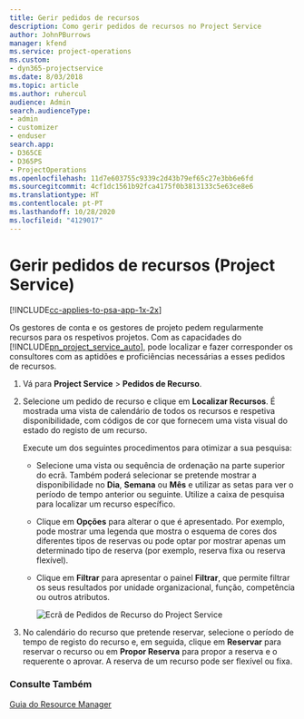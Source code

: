 ```yaml
---
title: Gerir pedidos de recursos
description: Como gerir pedidos de recursos no Project Service
author: JohnPBurrows
manager: kfend
ms.service: project-operations
ms.custom:
- dyn365-projectservice
ms.date: 8/03/2018
ms.topic: article
ms.author: ruhercul
audience: Admin
search.audienceType:
- admin
- customizer
- enduser
search.app:
- D365CE
- D365PS
- ProjectOperations
ms.openlocfilehash: 11d7e603755c9339c2d43b79ef65c27e3bb6e6fd
ms.sourcegitcommit: 4cf1dc1561b92fca4175f0b3813133c5e63ce8e6
ms.translationtype: HT
ms.contentlocale: pt-PT
ms.lasthandoff: 10/28/2020
ms.locfileid: "4129017"
---
```

# <a name="manage-resource-requests-project-service"></a>Gerir pedidos de recursos (Project Service)

[!INCLUDE[cc-applies-to-psa-app-1x-2x](../includes/cc-applies-to-psa-app-1x-2x.md)]

Os gestores de conta e os gestores de projeto pedem regularmente recursos para os respetivos projetos. Com as capacidades do [!INCLUDE[pn_project_service_auto](../includes/pn-project-service-auto.md)], pode localizar e fazer corresponder os consultores com as aptidões e proficiências necessárias a esses pedidos de recursos.  
  
1. Vá para **Project Service** > **Pedidos de Recurso**.  
  
2. Selecione um pedido de recurso e clique em **Localizar Recursos**. É mostrada uma vista de calendário de todos os recursos e respetiva disponibilidade, com códigos de cor que fornecem uma vista visual do estado do registo de um recurso.  
  
    Execute um dos seguintes procedimentos para otimizar a sua pesquisa:  
  
   -   Selecione uma vista ou sequência de ordenação na parte superior do ecrã. Também poderá selecionar se pretende mostrar a disponibilidade no **Dia**, **Semana** ou **Mês** e utilizar as setas para ver o período de tempo anterior ou seguinte. Utilize a caixa de pesquisa para localizar um recurso específico.  
  
   -   Clique em **Opções** para alterar o que é apresentado. Por exemplo, pode mostrar uma legenda que mostra o esquema de cores dos diferentes tipos de reservas ou pode optar por mostrar apenas um determinado tipo de reserva (por exemplo, reserva fixa ou reserva flexível).  
  
   -   Clique em **Filtrar** para apresentar o painel **Filtrar**, que permite filtrar os seus resultados por unidade organizacional, função, competência ou outros atributos.  
  
       ![Ecrã de Pedidos de Recurso do Project Service](../psa/media/project-service-resource-request-screen.png "Ecrã de Pedidos de Recurso do Project Service")  
  
3. No calendário do recurso que pretende reservar, selecione o período de tempo de registo do recurso e, em seguida, clique em **Reservar** para reservar o recurso ou em **Propor Reserva** para propor a reserva e o requerente o aprovar. A reserva de um recurso pode ser flexível ou fixa.  
  
### <a name="see-also"></a>Consulte Também  
 [Guia do Resource Manager](../psa/resource-manager-guide.md)
